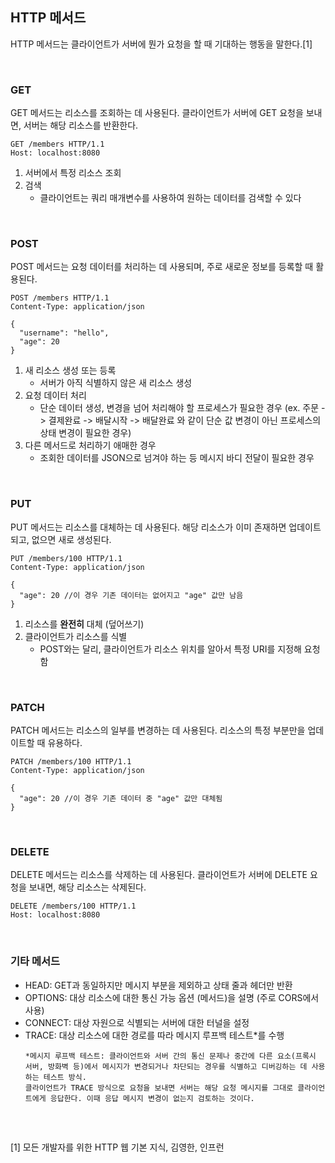 ## HTTP 메서드

HTTP 메서드는 클라이언트가 서버에 뭔가 요청을 할 때 기대하는 행동을 말한다.[1]

<br>

### GET

GET 메서드는 리소스를 조회하는 데 사용된다. 클라이언트가 서버에 GET 요청을 보내면, 서버는 해당 리소스를 반환한다.

```
GET /members HTTP/1.1
Host: localhost:8080
```

1. 서버에서 특정 리소스 조회
2. 검색
   - 클라이언트는 쿼리 매개변수를 사용하여 원하는 데이터를 검색할 수 있다

<br>

### POST

POST 메서드는 요청 데이터를 처리하는 데 사용되며, 주로 새로운 정보를 등록할 때 활용된다.

```
POST /members HTTP/1.1
Content-Type: application/json

{
  "username": "hello",
  "age": 20
}
```

1. 새 리소스 생성 또는 등록
   - 서버가 아직 식별하지 않은 새 리소스 생성
2. 요청 데이터 처리
   - 단순 데이터 생성, 변경을 넘어 처리해야 할 프로세스가 필요한 경우 (ex. 주문 -> 결제완료 -> 배달시작 -> 배달완료 와 같이 단순 값 변경이 아닌 프로세스의 상태 변경이 필요한 경우)
3. 다른 메서드로 처리하기 애매한 경우
   - 조회한 데이터를 JSON으로 넘겨야 하는 등 메시지 바디 전달이 필요한 경우

<br>

### PUT

PUT 메서드는 리소스를 대체하는 데 사용된다. 해당 리소스가 이미 존재하면 업데이트되고, 없으면 새로 생성된다.

```
PUT /members/100 HTTP/1.1
Content-Type: application/json

{
  "age": 20 //이 경우 기존 데이터는 없어지고 "age" 값만 남음
}
```

1. 리소스를 **완전히** 대체 (덮어쓰기)
2. 클라이언트가 리소스를 식별
   - POST와는 달리, 클라이언트가 리소스 위치를 알아서 특정 URI를 지정해 요청함

<br>

### PATCH

PATCH 메서드는 리소스의 일부를 변경하는 데 사용된다. 리소스의 특정 부분만을 업데이트할 때 유용하다.

```
PATCH /members/100 HTTP/1.1
Content-Type: application/json

{
  "age": 20 //이 경우 기존 데이터 중 "age" 값만 대체됨
}
```

<br>

### DELETE

DELETE 메서드는 리소스를 삭제하는 데 사용된다. 클라이언트가 서버에 DELETE 요청을 보내면, 해당 리소스는 삭제된다.

```
DELETE /members/100 HTTP/1.1
Host: localhost:8080
```

<br>

### 기타 메서드

- HEAD: GET과 동일하지만 메시지 부분을 제외하고 상태 줄과 헤더만 반환
- OPTIONS: 대상 리소스에 대한 통신 가능 옵션 (메서드)을 설명 (주로 CORS에서 사용)
- CONNECT: 대상 자원으로 식별되는 서버에 대한 터널을 설정
- TRACE: 대상 리소스에 대한 경로를 따라 메시지 루프백 테스트*를 수행
  ```
  *메시지 루프백 테스트: 클라이언트와 서버 간의 통신 문제나 중간에 다른 요소(프록시 서버, 방화벽 등)에서 메시지가 변경되거나 차단되는 경우를 식별하고 디버깅하는 데 사용하는 테스트 방식.
  클라이언트가 TRACE 방식으로 요청을 보내면 서버는 해당 요청 메시지를 그대로 클라이언트에게 응답한다. 이때 응답 메시지 변경이 없는지 검토하는 것이다.
  ```

<br>

##
[1] 모든 개발자를 위한 HTTP 웹 기본 지식, 김영한, 인프런

<br>
